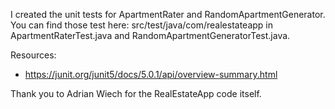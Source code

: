 I created the unit tests for ApartmentRater and RandomApartmentGenerator. You can find those test here: src/test/java/com/realestateapp in ApartmentRaterTest.java and RandomApartmentGeneratorTest.java.

Resources:
- https://junit.org/junit5/docs/5.0.1/api/overview-summary.html


Thank you to Adrian Wiech for the RealEstateApp code itself.
